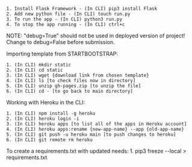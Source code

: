 

    1. Install Flask Framework - (In CLI) pip3 install Flask
    2. Add new python file - (In CLI) touch run.py
    3. To run the app - (In CLI) python3 run.py
    4. To stop the app running - (In CLI) ctrl+c

NOTE: "debug=True" should not be used in deployed version of project! Change to debug=False before submission.

Importing template from STARTBOOTSTRAP:

    1. (In CLI) mkdir static
    2. (In CLI) cd static
    3. (In CLI) wget {download link from chosen template}
    4. (In CLI) ls [to check files now in directory]
    5. (In CLI) unzip gh-pages.zip [to unzip the file]
    6. (In CLI) cd - [to go back to main directory]

Working with Heroku in the CLI:

    1. (In CLI) npm install -g heroku
    2. (In CLI) heroku login -i
    3. (In CLI) heroku apps [to list all of the apps in Heroku account]
    4. (In CLI) heroku apps:rename {new-app-name} --app {old-app-name}
    5. (In CLI) git push -u heroku main [to push changes to heroku]
    6. (In CLI) git remote rm heroku
    
To create a requirements.txt with updated needs:
    1. pip3 freeze --local > requirements.txt    

